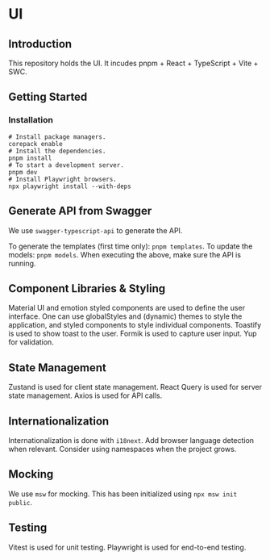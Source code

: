 # UI

## Introduction

This repository holds the UI.
It incudes pnpm + React + TypeScript + Vite + SWC.

## Getting Started

### Installation

```shell
# Install package managers.
corepack enable
# Install the dependencies.
pnpm install
# To start a development server.
pnpm dev
# Install Playwright browsers.
npx playwright install --with-deps
```

## Generate API from Swagger

We use `swagger-typescript-api` to generate the API.

To generate the templates (first time only): `pnpm templates`.
To update the models: `pnpm models`.
When executing the above, make sure the API is running.

## Component Libraries & Styling

Material UI and emotion styled components are used to define the user interface.
One can use globalStyles and (dynamic) themes to style the application, and styled components to style individual components.
Toastify is used to show toast to the user.
Formik is used to capture user input. Yup for validation.

## State Management

Zustand is used for client state management.
React Query is used for server state management.
Axios is used for API calls.

## Internationalization

Internationalization is done with `i18next`.
Add browser language detection when relevant.
Consider using namespaces when the project grows.

## Mocking

We use `msw` for mocking.
This has been initialized using `npx msw init public`.

## Testing

Vitest is used for unit testing.
Playwright is used for end-to-end testing.
